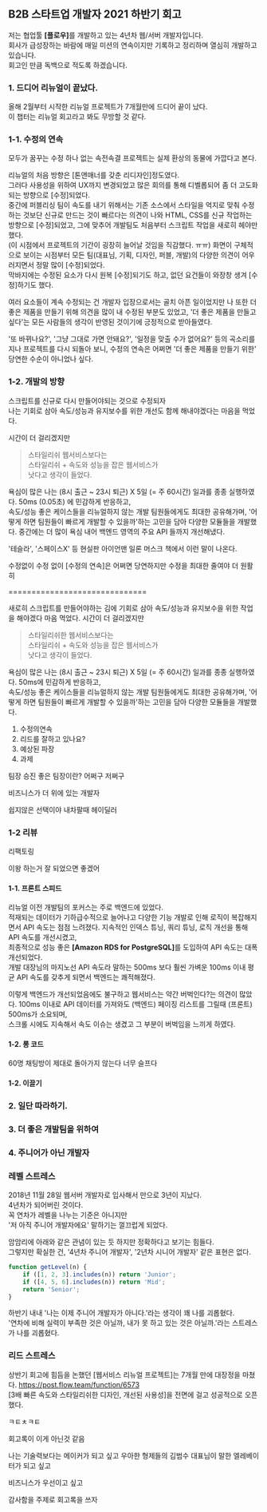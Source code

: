 ## B2B 스타트업 개발자 2021 하반기 회고

저는 협업툴 <b>[플로우]</b>를 개발하고 있는 4년차 웹/서버 개발자입니다.  
회사가 급성장하는 바람에 매일 미션의 연속이지만 기록하고 정리하며 열심히 개발하고 있습니다.  
회고인 만큼 독백으로 적도록 하겠습니다.

### 1. 드디어 리뉴얼이 끝났다.

올해 2월부터 시작한 리뉴얼 프로젝트가 7개월만에 드디어 끝이 났다.  
이 챕터는 리뉴얼 회고라고 봐도 무방할 것 같다.

### 1-1. 수정의 연속 

모두가 꿈꾸는 수정 하나 없는 속전속결 프로젝트는 실제 환상의 동물에 가깝다고 본다.

리뉴얼의 처음 방향은 [톤앤매너를 갖춘 리디자인]정도였다.  
그러다 사용성을 위하여 UX까지 변경되었고 많은 회의를 통해 디벨롭되어 좀 더 고도화되는 방향으로 [수정]되었다.  
중간에 퍼블리싱 팀이 속도를 내기 위해서는 기존 소스에서 스타일을 억지로 맞춰 수정하는 것보단 신규로 만드는 것이 빠르다는 의견이 나와
HTML, CSS를 신규 작업하는 방향으로 [수정]되었고, 그에 맞추어 개발팀도 처음부터 스크립트 작업을 새로히 헤야만 했다.  
(이 시점에서 프로젝트의 기간이 굉장히 늘어날 것임을 직감했다. ㅠㅠ)
화면이 구체적으로 보이는 시점부터 모든 팀(대표님, 기획, 디자인, 퍼블, 개발)의 다양한 의견이 어우러지면서 정말 많이 [수정]되었다.   
막바지에는 수정된 요소가 다시 원복 [수정]되기도 하고, 없던 요건들이 와장창 생겨 [수정]하기도 했다.

여러 요소들이 계속 수정되는 건 개발자 입장으로서는 골치 아픈 일이었지만
나 또한 더 좋은 제품을 만들기 위해 의견을 많이 내 수정된 부분도 있었고,
'더 좋은 제품을 만들고 싶다'는 모든 사람들의 생각이 반영된 것이기에 긍정적으로 받아들였다.

'또 바뀌나요?', '그냥 그대로 가면 안돼요?', '일정을 맞출 수가 없어요?' 등의 곡소리를 지나 프로젝트를 다시 되돌아 보니,
수정의 연속은 어쩌면 '더 좋은 제품을 만들기 위한' 당연한 수순이 아니었나 싶다.

### 1-2. 개발의 방향

스크립트를 신규로 다시 만들어야되는 것으로 수정되자   
나는 기회로 삼아 속도/성능과 유지보수를 위한 개선도 함께 해내야겠다는 마음을 먹었다. 

시간이 더 걸리겠지만
> 스타일리쉬 웹서비스보다는  
> 스타일리쉬 + 속도와 성능을 잡은 웹서비스가   
> 낫다고 생각이 들었다.

욕심이 많은 나는 (8시 출근 ~ 23시 퇴근) X 5일 (= 주 60시간) 일과를 종종 실행하였다. 
50ms (0.05초) 에 민감하게 반응하고,  
속도/성능 좋은 케이스들을 리뉴얼하지 않는 개발 팀원들에게도 최대한 공유해가며,
'어떻게 하면 팀원들이 빠르게 개발할 수 있을까'하는 고민을 담아 다양한 모듈들을 개발했다.
중간에는 더 많이 욕심 내어 백엔드 영역의 주요 API 들까지 개선해냈다.

'테슬라', '스페이스X' 등 현실판 아이언맨 일론 머스크 책에서 이런 말이 나온다.








수정없이 수정 없이
[수정의 연속]은 어쩌면 당연하지만 수정을 최대한 줄여야 더 원활히

==============================

새로히 스크립트를 만들어야하는 김에 기회로 삼아 속도/성능과 유지보수을 위한 작업을 해야겠다 마음 먹었다. 시간이 더 걸리겠지만

> 스타일리쉬한 웹서비스보다는  
> 스타일리쉬 + 속도와 성능을 잡은 웹서비스가   
> 낫다고 생각이 들었다.

욕심이 많은 나는 (8시 출근 ~ 23시 퇴근) X 5일 (= 주 60시간) 일과를 종종 실행하였다. 50ms에 민감하게 반응하고,  
속도/성능 좋은 케이스들을 리뉴얼하지 않는 개발 팀원들에게도 최대한 공유해가며,
'어떻게 하면 팀원들이 빠르게 개발할 수 있을까'하는 고민을 담아 다양한 모듈들을 개발했다.

1. 수정의연속
2. 리드를 잘하고 있나요?
3. 예상된 파장
4. 과제

팀장 승진 좋은 팀장이란? 어쩌구 저쩌구

비즈니스가 더 위에 있는 개발자

쉽지않은 선택이야 내차팔때 헤이딜러

### 1-2 리뷰

리팩토링

이왕 하는거 잘 되었으면 좋겠어

#### 1-1. 프론트 스피드

리뉴얼 이전 개발팀의 포커스는 주로 백엔드에 있었다.  
적재되는 데이터가 기하급수적으로 늘어나고 다양한 기능 개발로 인해 로직이 복잡해지면서 API 속도는 점점 느려졌다. 지속적인 인덱스 튜닝, 쿼리 튜닝, 로직 개선을 통해 API 속도를 개선시켰고,  
최종적으로 성능 좋은 <b>[Amazon RDS for PostgreSQL]</b>를 도입하여 API 속도는 대폭 개선되었다.  
개발 대장님의 마지노선 API 속도라 말하는 500ms 보다 훨씬 가벼운 100ms 이내 평균 API 속도를 갖추게 되면서 백엔드는 쾌적해졌다.

이렇게 백엔드가 개선되었음에도 불구하고 웹서비스는 약간 버벅인다?는 의견이 많았다. 100ms 이내로 API 데이터를 가져와도 (백엔드) 페이징 리스트를 그릴때 (프론트) 500ms가 소요되며,  
스크롤 시에도 지속해서 속도 이슈는 생겼고 그 부분이 버벅임을 느끼게 하였다.

#### 1-2. 롱 코드

60명 채팅방이 제대로 돌아가지 않는다 너무 슬프다

#### 1-2. 이끌기

### 2. 일단 따라하기.

### 3. 더 좋은 개발팀을 위하여

### 4. 주니어가 아닌 개발자

### 레벨 스트레스

2018년 11월 28일 웹서버 개발자로 입사해서 만으로 3년이 지났다.  
4년차가 되어버린 것이다.  
꼭 연차가 레벨을 나누는 기준은 아니지만   
'저 아직 주니어 개발자에요' 말하기는 껄끄럽게 되었다.

암암리에 아래와 같은 관념이 있는 듯 하지만 정확하다고 보기는 힘들다.  
그렇지만 확실한 건, '4년차 주니어 개발자', '2년차 시니어 개발자' 같은 표현은 없다.

```js
function getLevel(n) {
    if ([1, 2, 3].includes(n)) return 'Junior';
    if ([4, 5, 6].includes(n)) return 'Mid';
    return 'Senior';
}
```

하반기 내내
'나는 이제 주니어 개발자가 아니다.'라는 생각이 꽤 나를 괴롭혔다.  
'연차에 비해 실력이 부족한 것은 아닐까, 내가 못 하고 있는 것은 아닐까.'라는 스트레스가 나를 괴롭혔다.

### 리드 스트레스

상반기 회고에 힘듬을 논했던 [웹서비스 리뉴얼 프로젝트]는 7개월 만에 대장정을 마쳤다.
https://post.flow.team/function/6573  
[3배 빠른 속도와 스타일리쉬한 디자인, 개선된 사용성]을 전면에 걸고 성공적으로 오픈했다.

ㅋㅌㅊㅋㅌ

회고록이 이게 아닌것 같음

나는 기술력보다는 메이커가 되고 싶고 우아한 형제들의 김범수 대표님이 말한 엘레베이터가 되고 싶고

비즈니스가 우선이고 싶고

감사함을 주제로 회고록을 쓰자






